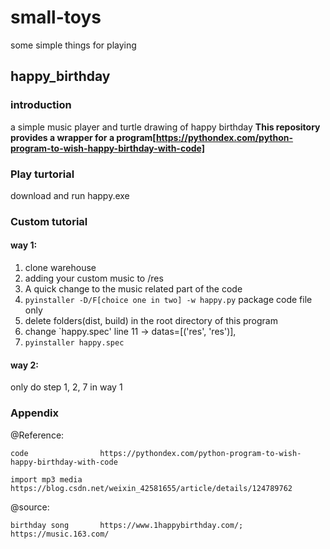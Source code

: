 # small-toys

some simple things for playing

## happy_birthday

### introduction

a simple music player and turtle drawing of happy birthday
**This repository provides a wrapper for a program[https://pythondex.com/python-program-to-wish-happy-birthday-with-code]**

### Play turtorial

download and run happy.exe

### Custom tutorial

#### way 1: 
1. clone warehouse
2. adding your custom music to /res
3. A quick change to the music related part of the code
4. `pyinstaller -D/F[choice one in two] -w happy.py`  package code file only
5. delete folders(dist, build) in the root directory of this program
6. change `happy.spec' line 11 -> datas=[('res', 'res')],
7. `pyinstaller happy.spec`

#### way 2:
only do step 1, 2, 7 in way 1

### Appendix

@Reference:

    code                https://pythondex.com/python-program-to-wish-happy-birthday-with-code
    
    import mp3 media    https://blog.csdn.net/weixin_42581655/article/details/124789762
    
@source:

    birthday song       https://www.1happybirthday.com/; https://music.163.com/

